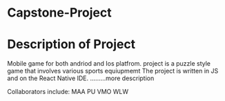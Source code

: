 # Capstone-Project

# Description of Project
Mobile game for both andriod and Ios platfrom. 
   project is a puzzle style game that involves various sports equiupmemt 
   The project is written in JS and on the React Native IDE.
   .........more description
   
   Collaborators include:
  MAA
  PU
  VMO
  WLW

